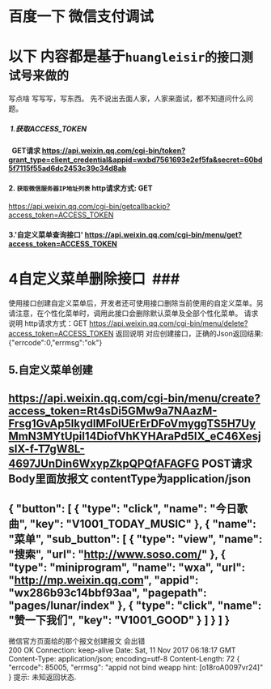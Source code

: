  # 百度一下 微信支付调试
 # 以下 内容都是基于`huangleisir的接口测试号来做的`
 写点啥
  写写写，写东西。
  先不说出去面人家，人家来面试，都不知道问什么问题。
  
#####  1.获取ACCESS_TOKEN 
  
####   GET请求   https://api.weixin.qq.com/cgi-bin/token?grant_type=client_credential&appid=wxbd7561693e2ef5fa&secret=60bd5f7115f55ad6dc2453c39c34d8ab

#### 2. `获取微信服务器IP地址列表` http请求方式: GET
https://api.weixin.qq.com/cgi-bin/getcallbackip?access_token=ACCESS_TOKEN



####  3.'自定义菜单查询接口' https://api.weixin.qq.com/cgi-bin/menu/get?access_token=ACCESS_TOKEN

#  4自定义菜单删除接口  ###
使用接口创建自定义菜单后，开发者还可使用接口删除当前使用的自定义菜单。另请注意，在个性化菜单时，调用此接口会删除默认菜单及全部个性化菜单。
请求说明
http请求方式：GET
https://api.weixin.qq.com/cgi-bin/menu/delete?access_token=ACCESS_TOKEN
返回说明
对应创建接口，正确的Json返回结果:
{"errcode":0,"errmsg":"ok"}

## 5.自定义菜单创建
https://api.weixin.qq.com/cgi-bin/menu/create?access_token=Rt4sDi5GMw9a7NAazM-Frsg1GvAp5lkydlMFoIUErErDFoVmyggTS5H7UyMmN3MYtUpil14DiofVhKYHAraPd5IX_eC46XesjslX-f-T7gW8L-4697JUnDin6WxypZkpQPQfAFAGFG
POST请求 Body里面放报文 contentType为application/json  
----------------
{
    "button": [
        {
            "type": "click", 
            "name": "今日歌曲", 
            "key": "V1001_TODAY_MUSIC"
        }, 
        {
            "name": "菜单", 
            "sub_button": [
                {
                    "type": "view", 
                    "name": "搜索", 
                    "url": "http://www.soso.com/"
                }, 
                {
                    "type": "miniprogram", 
                    "name": "wxa", 
                    "url": "http://mp.weixin.qq.com", 
                    "appid": "wx286b93c14bbf93aa", 
                    "pagepath": "pages/lunar/index"
                }, 
                {
                    "type": "click", 
                    "name": "赞一下我们", 
                    "key": "V1001_GOOD"
                }
            ]
        }
    ]
}
---------------
微信官方页面给的那个报文创建报文 会出错   
200	OK
Connection: keep-alive
Date: Sat, 11 Nov 2017 06:18:17 GMT
Content-Type: application/json; encoding=utf-8
Content-Length: 72
{
    "errcode": 85005, 
    "errmsg": "appid not bind weapp hint: [o18roA0097vr24]"
}
提示:
未知返回状态.







































